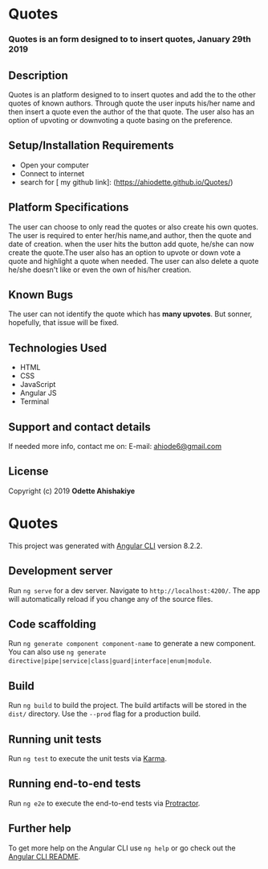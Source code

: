 # Quotes
### Quotes is an form designed to to insert quotes, January 29th 2019

## Description
Quotes is an platform designed to to insert quotes and add the to the other quotes of known authors. Through quote the user inputs his/her name and then insert a quote even the author of the that quote. The user also has an option of upvoting or downvoting a quote basing on the preference.

## Setup/Installation Requirements

* Open your computer 
* Connect to internet 
* search for [ my github link]: (https://ahiodette.github.io/Quotes/) 

## Platform Specifications

The user can choose to only read the quotes or also create his own quotes. The user is required to enter her/his name,and author, then the quote and date of creation. when the user hits the button add quote, he/she can now create the quote.The user also has an option to upvote or down vote a quote and highlight a quote when needed. The user can also delete a quote he/she doesn't like or even the own of his/her creation.

## Known Bugs

The user can not identify the quote which has **many upvotes**. But sonner, hopefully, that issue will be fixed.

## Technologies Used
* HTML 
* CSS 
* JavaScript 
* Angular JS 
* Terminal 

## Support and contact details

If needed more info, contact me on: E-mail: ahiode6@gmail.com 

## License

Copyright (c) 2019 **Odette Ahishakiye**


# Quotes

This project was generated with [Angular CLI](https://github.com/angular/angular-cli) version 8.2.2.

## Development server

Run `ng serve` for a dev server. Navigate to `http://localhost:4200/`. The app will automatically reload if you change any of the source files.

## Code scaffolding

Run `ng generate component component-name` to generate a new component. You can also use `ng generate directive|pipe|service|class|guard|interface|enum|module`.

## Build

Run `ng build` to build the project. The build artifacts will be stored in the `dist/` directory. Use the `--prod` flag for a production build.

## Running unit tests

Run `ng test` to execute the unit tests via [Karma](https://karma-runner.github.io).

## Running end-to-end tests

Run `ng e2e` to execute the end-to-end tests via [Protractor](http://www.protractortest.org/).

## Further help

To get more help on the Angular CLI use `ng help` or go check out the [Angular CLI README](https://github.com/angular/angular-cli/blob/master/README.md).
